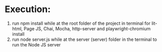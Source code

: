  
<h1>Execution: </h1>

1. run npm install while at the root folder of the project in terminal for lit-html, Page JS, Chai, Mocha, http-server and playwright-chromium install
2. run node server.js while at the server (server) folder in the terminal to run the Node JS server
